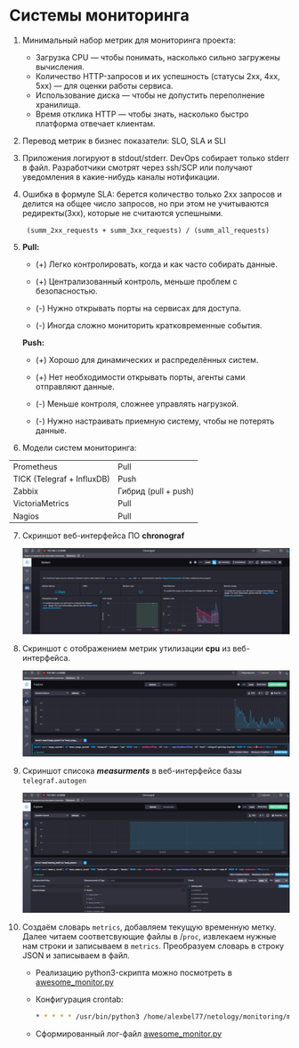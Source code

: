 # Системы мониторинга

1. Минимальный набор метрик для мониторинга проекта:

    * Загрузка CPU — чтобы понимать, насколько сильно загружены вычисления.
    * Количество HTTP-запросов и их успешность (статусы 2xx, 4xx, 5xx) — для оценки работы сервиса.
    * Использование диска — чтобы не допустить переполнение хранилища.
    * Время отклика HTTP — чтобы знать, насколько быстро платформа отвечает клиентам.

2. Перевод метрик в бизнес показатели: SLO, SLA и SLI

3. Приложения логируют в stdout/stderr. DevOps собирает только stderr в файл. Разработчики смотрят через ssh/SCP или получают уведомления в какие-нибудь каналы нотификации.

4. Ошибка в формуле SLA: берется количество только 2xx запросов и делится на общее число запросов, но при этом не учитываются редиректы(3xx), которые не считаются успешными.

        (summ_2xx_requests + summ_3xx_requests) / (summ_all_requests)



5. **Pull:**

    - (+) Легко контролировать, когда и как часто собирать данные.

    - (+) Централизованный контроль, меньше проблем с безопасностью.

    - (-) Нужно открывать порты на сервисах для доступа.

    - (-) Иногда сложно мониторить кратковременные события.

     **Push:**

    - (+) Хорошо для динамических и распределённых систем.

    - (+) Нет необходимости открывать порты, агенты сами отправляют данные.

    - (-) Меньше контроля, сложнее управлять нагрузкой.

    - (-) Нужно настраивать приемную систему, чтобы не потерять данные.



6. Модели систем мониторинга:

<center>

|                            |                      |
| -------------------------- | -------------------- |
| Prometheus                 | Pull                 |
| TICK (Telegraf + InfluxDB) | Push                 |
| Zabbix                     | Гибрид (pull + push) |
| VictoriaMetrics            | Pull                 |
| Nagios                     | Pull                 |

</center>

7. Cкриншот веб-интерфейса ПО **chronograf**

    <center>
    <img src="img/chronograph-t7.JPG">
    </center>

8. Cкриншот с отображением метрик утилизации **cpu** из веб-интерфейса.

    <center>
    <img src="img/explore-t8.JPG">
    </center>

9. Cкриншот списока ***measurments*** в веб-интерфейсе базы `telegraf.autogen`

    <center>
    <img src="img/docker-t9.JPG">
    </center>

10. Создаём словарь `metrics`, добавляем текущую временную метку. Далее читаем соответсвующие файлы в /`proc`, извлекаем нужные нам строки и записываем в  `metrics`. Преобразуем словарь в строку JSON и записываем в файл.

    - Реализацию python3-скрипта можно посмотреть в [awesome_monitor.py]()

    - Конфигурация сrontab:

        ```bash
        * * * * * /usr/bin/python3 /home/alexbel77/netology/monitoring/monitor-02-systems/awesome_monitor.py
        ```

    - Сформированный лог-файл [awesome_monitor.py](25-08-01-awesome-monitoring.log)
